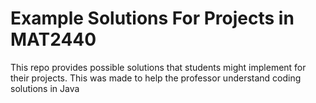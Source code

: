 # Example Solutions For Projects in MAT2440
This repo provides possible solutions that students might implement for their projects. 
This was made to help the professor understand coding solutions in Java
